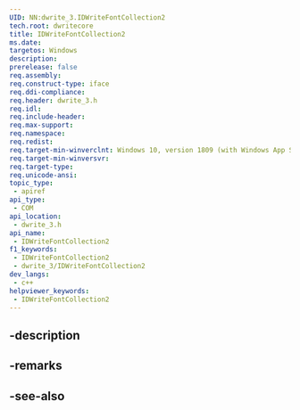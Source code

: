 ```yaml
---
UID: NN:dwrite_3.IDWriteFontCollection2
tech.root: dwritecore
title: IDWriteFontCollection2
ms.date: 
targetos: Windows
description: 
prerelease: false
req.assembly: 
req.construct-type: iface
req.ddi-compliance: 
req.header: dwrite_3.h
req.idl: 
req.include-header: 
req.max-support: 
req.namespace: 
req.redist: 
req.target-min-winverclnt: Windows 10, version 1809 (with Windows App SDK 0.5 or later)
req.target-min-winversvr: 
req.target-type: 
req.unicode-ansi: 
topic_type:
 - apiref
api_type:
 - COM
api_location:
 - dwrite_3.h
api_name:
 - IDWriteFontCollection2
f1_keywords:
 - IDWriteFontCollection2
 - dwrite_3/IDWriteFontCollection2
dev_langs:
 - c++
helpviewer_keywords:
 - IDWriteFontCollection2
---
```


## -description

## -remarks

## -see-also

